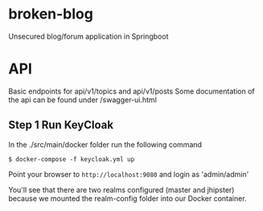 # broken-blog
Unsecured blog/forum application in Springboot
# API
Basic endpoints for api/v1/topics and api/v1/posts
Some documentation of the api can be found under /swagger-ui.html



## Step 1 Run KeyCloak

In the ./src/main/docker folder run the following command

`$ docker-compose -f keycloak.yml up`

Point your browser to `http://localhost:9080` and login as 'admin/admin'

You'll see that there are two realms configured (master and jhipster) because we mounted the realm-config folder into our Docker container.